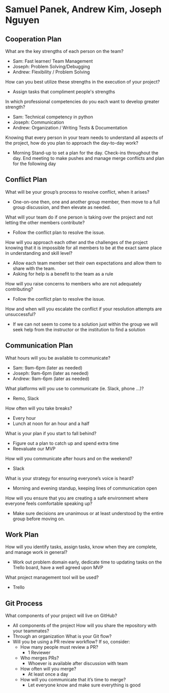 # Samuel Panek, Andrew Kim, Joseph Nguyen

## Cooperation Plan
What are the key strengths of each person on the team?
- Sam: Fast learner/ Team Management
- Joseph: Problem Solving/Debugging
- Andrew: Flexibility / Problem Solving

How can you best utilize these strengths in the execution of your project?
- Assign tasks that compliment people's strengths 

In which professional competencies do you each want to develop greater strength?
- Sam: Technical competency in python
- Joseph: Communication
- Andrew: Organization / Writing Tests & Documentation

Knowing that every person in your team needs to understand all aspects of the project, how do you plan to approach the day-to-day work?
- Morning Stand-up to set a plan for the day. Check-ins throughout the day. End meeting to make pushes and manage merge conflicts and plan for the following day

## Conflict Plan
What will be your group’s process to resolve conflict, when it arises?
- One-on-one then, one and another group member, then move to a full group discussion, and then elevate as needed.

What will your team do if one person is taking over the project and not letting the other members contribute?
- Follow the conflict plan to resolve the issue.

How will you approach each other and the challenges of the project knowing that it is impossible for all members to be at the exact same place in understanding and skill level?
- Allow each team member set their own expectations and allow them to share with the team.
- Asking for help is a benefit to the team as a rule

How will you raise concerns to members who are not adequately contributing?
- Follow the conflict plan to resolve the issue.

How and when will you escalate the conflict if your resolution attempts are unsuccessful?
- If we can not seem to come to a solution just within the group we will seek help from the instructor or the institution to find a solution

## Communication Plan
What hours will you be available to communicate?
- Sam: 9am-6pm (later as needed)
- Joseph: 9am-6pm (later as needed)
- Andrew: 9am-6pm (later as needed)

What platforms will you use to communicate (ie. Slack, phone …)?
- Remo, Slack

How often will you take breaks?
- Every hour
- Lunch at noon for an hour and a half

What is your plan if you start to fall behind?
- Figure out a plan to catch up and spend extra time
- Reevaluate our MVP

How will you communicate after hours and on the weekend?
- Slack

What is your strategy for ensuring everyone’s voice is heard?
- Morning and evening standup, keeping lines of communication open

How will you ensure that you are creating a safe environment where everyone feels comfortable speaking up?
- Make sure decisions are unanimous or at least understood by the entire group before moving on.

## Work Plan
How will you identify tasks, assign tasks, know when they are complete, and manage work in general?
- Work out problem domain early, dedicate time to updating tasks on the Trello board, have a well agreed upon MVP

What project management tool will be used?
- Trello

## Git Process
What components of your project will live on GitHub?
- All components of the project
How will you share the repository with your teammates?
- Through an organization
What is your Git flow?
- Will you be using a PR review workflow? If so, consider:
  - How many people must review a PR?
    - 1 Reviewer
  - Who merges PRs?
    - Whoever is available after discussion with team
  - How often will you merge?
    - At least once a day
   - How will you communicate that it’s time to merge?
      - Let everyone know and make sure everything is good
